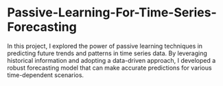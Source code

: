 # Passive-Learning-For-Time-Series-Forecasting
In this project, I explored the power of passive learning techniques in predicting future trends and patterns in time series data. By leveraging historical information and adopting a data-driven approach, I developed a robust forecasting model that can make accurate predictions for various time-dependent scenarios.
